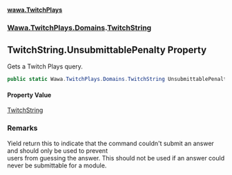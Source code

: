 #### [wawa.TwitchPlays](index.md 'index')
### [Wawa.TwitchPlays.Domains](Wawa.TwitchPlays.Domains.md 'Wawa.TwitchPlays.Domains').[TwitchString](TwitchString.md 'Wawa.TwitchPlays.Domains.TwitchString')

## TwitchString.UnsubmittablePenalty Property

Gets a Twitch Plays query.

```csharp
public static Wawa.TwitchPlays.Domains.TwitchString UnsubmittablePenalty { get; }
```

#### Property Value
[TwitchString](TwitchString.md 'Wawa.TwitchPlays.Domains.TwitchString')

### Remarks
  
Yield return this to indicate that the command couldn't submit an answer and should only be used to prevent  
users from guessing the answer. This should not be used if an answer could never be submittable for a module.